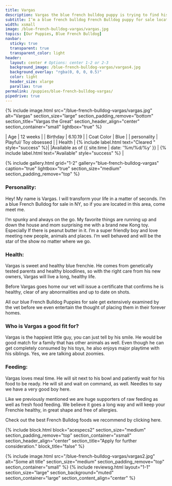 ```yaml
---
title: Vargas
description: Vargas the blue french bulldog puppy is trying to find his new home in New york City or surrounding areas. He's up to date on shots, microchipped and just a happy little guy. He will be a great fit for any family, but especially those with other animals in their household.
subtitle: I’m a blue french bulldog French Bulldog puppy for sale located in New York City. The key to my heart is providing all the toys and treats in the world.
width: xsmall
image: /blue-french-bulldog-vargas/vargas.jpg
topics: [Our Puppies, Blue French Bulldog]
navbar:
  sticky: true
  transparent: true
  transparent_color: light
header:
  layout: center # Options: center 1-2 or 2-3
  background_image: /blue-french-bulldog-vargas/vargas4.jpg
  background_overlay: "rgba(0, 0, 0, 0.5)"
  color: light
  header_size: xlarge
  parallax: true
permalink: /puppies/blue-french-bulldog-vargas/
pipedrive: true
---
```


  {% include image.html 
	src="/blue-french-bulldog-vargas/vargas.jpg"
  alt="Vargas"
  section_size="large"
  section_padding_remove="bottom"
  section_title="Vargas the Great"
  section_header_align="center"
  section_container="small"
  lightbox="true"
%}



| Age     | 12 weeks  |
| Birthday     | 6.10.19   |
| Coat Color     | Blue   |
| personality     | Playful/ Toy obsessed  |
| Health     |  {% include label.html text="Cleared " style="success" %}|
|Available as of {{ site.time | date: '%m/%d/%y' }}  | {% include label.html text="Available" style="success" %} |

{% include gallery.html 
	grid="1-2"
	gallery="blue-french-bulldog-vargas"
	caption="true"
	lightbox="true"
  section_size="medium"
  section_padding_remove="top"
%}

### Personality: 
Hey! My name is Vargas. I will transform your life in a matter of seconds.
I’m a blue French Bulldog for sale in NY, so if you are located in this area, come meet me.

I’m spunky and always on the go. My favorite things are running up and down the house and mom surprising me with a brand new Kong toy. Especially If there is peanut butter in it.
I’m a super friendly boy and love meeting new people, animals and places. I’m well behaved and will be the star of the show no matter where we go. 


### Health:
Vargas is sweet and healthy blue frenchie. He comes from genetically tested parents and healthy bloodlines, so with the right care from his new owners, Vargas will live a long, healthy life.

Before Vargas goes home our vet will issue a  certificate that confirms he is healthy, clear of any abnormalities and up to date on shots.

All our blue French Bulldog Puppies for sale get extensively examined by the vet before we even entertain the thought of placing them in their forever homes.

### Who is Vargas a good fit for?
Vargas is the happiest little guy, you can just tell by his smile. He would be  good match for a family that has other animals as well. Even though he can get completely consumed by his toys, he also enjoys major playtime with his siblings. Yes, we are talking about zoomies.
 
### Feeding:
Vargas loves meal time. He will sit next to his bowl and patiently wait for his food to be ready. He will sit and wait on command, as well. Needles to say we have a very good boy here.

Like we previously mentioned we are huge supporters of raw feeding as well as fresh food feeding. We believe it goes a long way and will keep your Frenchie healthy, in great shape and free of allergies. 

Check out the best French Bulldog foods we recommend by clicking here.



{% include block.html 
  block="acespecs2"
  section_size="medium"
  section_padding_remove="top"
  section_container="xsmall"
  section_header_align="center"
  section_title="Apply for further consideration."
  block_title="false"
%}

{% include image.html 
	src="/blue-french-bulldog-vargas/vargas2.jpg"
  alt="Some alt title"
  section_size="medium"
  section_padding_remove="top"
  section_container="small"
%}
{% include reviewsg.html 
   layout="1-1"
  section_size="large"
  section_background="muted"
  section_container="large"
  section_content_align="center"
%}
